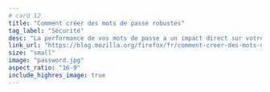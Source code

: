 ```yaml
---
# card 12
title: "Comment créer des mots de passe robustes"
tag_label: "Sécurité"
desc: "La performance de vos mots de passe a un impact direct sur votre sécurité en ligne. Apprenez à les rendre plus difficile à deviner."
link_url: "https://blog.mozilla.org/firefox/fr/comment-creer-des-mots-de-passe-robustes/?utm_source=www.mozilla.org&utm_medium=referral&utm_campaign=homepage&utm_content=card"
size: "small"
image: "password.jpg"
aspect_ratio: "16-9"
include_highres_image: true
---
```

